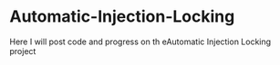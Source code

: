 # Automatic-Injection-Locking

Here I will post code and progress on th eAutomatic Injection Locking project
